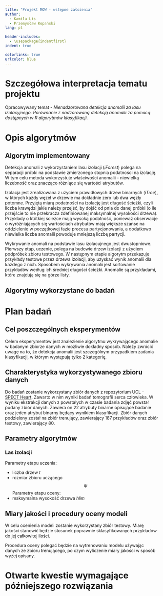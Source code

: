 ```yaml
---
title: "Projekt MOW - wstępne założenia"
author:
  - Kamila Lis
  - Przemysław Kopański
lang: pl

header-includes:
  - \usepackage{indentfirst}
indent: true

colorlinks: true
urlcolor: blue
---
```


# Szczegółowa interpretacja tematu projektu
Opracowywany temat - _Nienadzorowana detekcja anomalii za lasu izolacyjnego. Porównanie z nadzorowaną detekcją anomalii za pomocą dostępnych w R algorytmów klasyfikacji._

# Opis algorytmów


## Algorytm implementowany
Detekcja anomali z wykorzystaniem lasu izolacji (_iForest_) polega na separacji próbki na podstawie zmierzonego stopnia podatności na izolację. W tym celu metoda wykorzystuje właściwości anomalii - niewielką liczebność oraz znacząco różniące się wartości atrybutów. 

Izolacja jest zrealizowana z użyciem prawidłowych drzew binarnych (_iTree_), w których każdy węzeł w drzewie ma dokładnie zero lub dwa węzły potomne. Przyjętą miarą podatności na izolację jest długość ścieżki, czyli liczba krawędzi jakie należy przejść, by dojść od pnia do danej próbki (o ile przejście to nie przekracza zdefiniowanej maksymalnej wysokości drzewa). Przykłady o któtkiej ścieżce mają wysoką podatność, ponieważ obserwacje o wyróżniających się wartościach atrybutów mają większe szanse na oddzielenie w początkowej fazie procesu partycjonowania, a dodatkowo niewielka liczba anomalii powoduje mniejszą liczbę partycji. 

Wykrywanie anomali na podstawie lasu izolacujnego jest dwustopniowe. Pierwszy etap, uczenie, polega na budowie drzew
izolacji z użyciem podpróbek zbioru testowego. W następnym etapie algorytm przekazuje przykłady testowe przez drzewa izolacji, aby uzyskać wynik anomalii dla każdego z nich. Sposobem wykrywania anomalii jest sortowanie przykładów według ich średniej długości ścieżki. Anomalie są przykładami, które znajdują się na górze listy.


## Algorytmy wykorzystane do badań

# Plan badań

## Cel poszczególnych eksperymentów
Celem eksperymentów jest znalezienie algorytmu
wykrywającego anomalie w badanym zbiorze danych
w możliwie dokładny sposób. Należy zwrócić uwagę
na to, że detekcja anomalii jest szczególnym przypadkiem
zadania klasyfikacji, w którym występują tylko
2 kategorię.


## Charakterystyka wykorzystywanego zbioru danych
Do badań zostanie wykorzystany zbiór danych z repozytorium UCL - [SPECT Heart][dataset].
Zawarto w nim wyniki badań tomografii serca człowieka.
W wyniku ekstrakcji danych z powstałych w czasie badania zdjęć
powstał podany zbiór danych.
Zawiera on 22 atrybuty binarne opisujące badanie
oraz jeden atrybut binarny będący wynikiem klasyfikacji.
Zbiór danych podzielony został na zbiór trenujący,
zawierający 187 przykładów oraz zbiór testowy,
zawierający 80.


## Parametry algorytmów
### Las izolacji
Parametry etapu uczenia:
  * liczba drzew _t_
  * rozmiar zbioru uczącego $$ \psi $$
Parametry etapu oceny:
  * maksymalna wysokość drzewa _hlim_


## Miary jakości i procedury oceny modeli
W celu ocenienia modeli zostanie wykorzystany
zbiór testowy. Miarę jakości stanowić
będzie stosunek poprawnie sklasyfikowanych
przykładów do jej całkowitej ilości.

Procedura oceny polegać będzie na wytrenowaniu modelu
używając danych ze zbioru trenującego, po czym
wyliczenie miary jakości w sposób wyżej opisany.


# Otwarte kwestie wymagające późniejszego rozwiązania


[dataset]: https://archive.ics.uci.edu/ml/datasets/SPECT+Heart "SPECT Heart"
